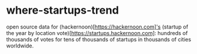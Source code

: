 # where-startups-trend
open source data for (hackernoon)[https://hackernoon.com]'s (startup of the year by location vote)[https://startups.hackernoon.com]: hundreds of thousands of votes for tens of thousands of startups in thousands of cities worldwide. 

